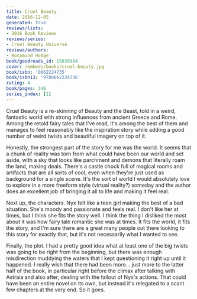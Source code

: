 ```yaml
---
title: Cruel Beauty
date: 2016-12-05
generated: true
reviews/lists:
- 2016 Book Reviews
reviews/series:
- Cruel Beauty Universe
reviews/authors:
- Rosamund Hodge
book/goodreads_id: 15839984
cover: /embeds/books/cruel-beauty.jpg
book/isbn: '0062224735'
book/isbn13: '9780062224736'
rating: 4
book/pages: 346
series_index: [1]
---
```

Cruel Beauty is a re-skinning of Beauty and the Beast, told in a weird, fantastic world with strong influences from ancient Greece and Rome. Among the retold fairy tales that I've read, it's among the best of them and manages to feel reasonably like the inspiration story while adding a good number of weird twists and beautiful imagery on top of it.  

Honestly, the strongest part of the story for me was the world. It seems that a chunk of reality was torn from what could have been our world and set aside, with a sky that looks like parchment and demons that literally roam the land, making deals. There's a castle chock full of magical rooms and artifacts that are all sorts of cool, even when they're just used as background for a single scene. It's the sort of world I would absolutely love to explore in a more freeform style (virtual reality?) someday and the author does an excellent job of bringing it all to life and making it feel real.  

<!--more-->

Next up, the characters. Nyx felt like a teen girl making the best of a bad situation. She's moody and passionate and feels real. I don't like her at times, but I think she fits the story well. I think the thing I disliked the most about it was how fairy tale romantic she was at times. It fits the world, it fits the story, and I'm sure there are a great many people out there looking to this story for exactly that, but it's not necessarily what I wanted to see.  

Finally, the plot. I had a pretty good idea what at least one of the big twists was going to be right from the beginning, but there was enough misdirection muddying the waters that I kept questioning it right up until it happened. I really wish that there had been more... just more to the latter half of the book, in particular right before the climax after talking with Astraia and also after, dealing with the fallout of Nyx's actions. That could have been an entire novel on its own, but instead it's relegated to a scant few chapters at the very end. So it goes.